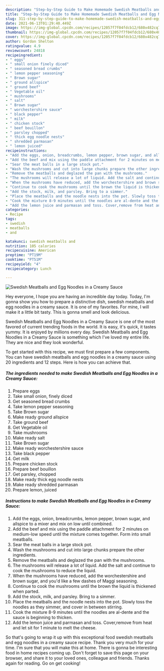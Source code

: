 ```yaml
---
description: "Step-by-Step Guide to Make Homemade Swedish Meatballs and Egg Noodles in a Creamy Sauce"
title: "Step-by-Step Guide to Make Homemade Swedish Meatballs and Egg Noodles in a Creamy Sauce"
slug: 311-step-by-step-guide-to-make-homemade-swedish-meatballs-and-egg-noodles-in-a-creamy-sauce
date: 2021-06-13T01:29:40.449Z
image: https://img-global.cpcdn.com/recipes/12057f7f04fdcb12/680x482cq70/swedish-meatballs-and-egg-noodles-in-a-creamy-sauce-recipe-main-photo.jpg
thumbnail: https://img-global.cpcdn.com/recipes/12057f7f04fdcb12/680x482cq70/swedish-meatballs-and-egg-noodles-in-a-creamy-sauce-recipe-main-photo.jpg
cover: https://img-global.cpcdn.com/recipes/12057f7f04fdcb12/680x482cq70/swedish-meatballs-and-egg-noodles-in-a-creamy-sauce-recipe-main-photo.jpg
author: Gordon Shelton
ratingvalue: 4.9
reviewcount: 24818
recipeingredient:
- " eggs"
- " small onion finely diced"
- " seasoned bread crumbs"
- " lemon pepper seasoning"
- " Brown sugar"
- " ground allspice"
- " ground beef"
- " Vegetable oil"
- " mushrooms"
- " salt"
- " Brown sugar"
- " worchestershire sauce"
- " black pepper"
- " milk"
- " chicken stock"
- " beef bouillon"
- " parsley chopped"
- " thick egg noodle nests"
- " shredded parmasan"
- " lemon juiced"
recipeinstructions:
- "Add the eggs, onion, breadcrumbs, lemon pepper, brown sugar, and allspice to a mixer and mix on low until combined."
- "Add the beef and mix using the paddle attachment for 2 minutes on medium-low speed until the mixture comes together. Form into small meatballs."
- "Sear the meat balls in a large stock pot."
- "Wash the mushrooms and cut into large chunks prepare the other ingredients."
- "Remove the meatballs and deglazed the pan with the mushrooms."
- "The mushrooms will release a lot of liquid. Add the salt and continue to cook the mushrooms to reduce the liquid."
- "When the mushrooms have reduced, add the worchestershire and brown sugar, and you&#39;d like a few dashes of Maggi seasoning."
- "Continue to cook the mushrooms until the brown the liquid is thickened when parted."
- "Add the stock, milk, and parsley. Bring to a simmer."
- "Place the meatballs and the noodle nests into the pot. Slowly toss the noodles as they simmer, and cover in between stirring."
- "Cook the mixture 8-9 minutes until the noodles are al-dente and the sauce is beginning to thicken."
- "Add the lemon juice and parmasan and toss. Cover,remove from heat and let sit for 1 minute to melt the cheese."
categories:
- Recipe
tags:
- swedish
- meatballs
- and

katakunci: swedish meatballs and 
nutrition: 105 calories
recipecuisine: American
preptime: "PT19M"
cooktime: "PT51M"
recipeyield: "4"
recipecategory: Lunch

---
```



![Swedish Meatballs and Egg Noodles in a Creamy Sauce](https://img-global.cpcdn.com/recipes/12057f7f04fdcb12/680x482cq70/swedish-meatballs-and-egg-noodles-in-a-creamy-sauce-recipe-main-photo.jpg)

Hey everyone, I hope you are having an incredible day today. Today, I'm gonna show you how to prepare a distinctive dish, swedish meatballs and egg noodles in a creamy sauce. It is one of my favorites. For mine, I will make it a little bit tasty. This is gonna smell and look delicious.

Swedish Meatballs and Egg Noodles in a Creamy Sauce is one of the most favored of current trending foods in the world. It is easy, it's quick, it tastes yummy. It is enjoyed by millions every day. Swedish Meatballs and Egg Noodles in a Creamy Sauce is something which I've loved my entire life. They are nice and they look wonderful.




To get started with this recipe, we must first prepare a few components. You can have swedish meatballs and egg noodles in a creamy sauce using 20 ingredients and 12 steps. Here is how you can achieve that.

<!--inarticleads1-->

##### The ingredients needed to make Swedish Meatballs and Egg Noodles in a Creamy Sauce:

1. Prepare  eggs
1. Take  small onion, finely diced
1. Get  seasoned bread crumbs
1. Take  lemon pepper seasoning
1. Take  Brown sugar
1. Make ready  ground allspice
1. Take  ground beef
1. Get  Vegetable oil
1. Take  mushrooms
1. Make ready  salt
1. Take  Brown sugar
1. Make ready  worchestershire sauce
1. Take  black pepper
1. Get  milk
1. Prepare  chicken stock
1. Prepare  beef bouillon
1. Get  parsley, chopped
1. Make ready  thick egg noodle nests
1. Make ready  shredded parmasan
1. Prepare  lemon, juiced




<!--inarticleads2-->

##### Instructions to make Swedish Meatballs and Egg Noodles in a Creamy Sauce:

1. Add the eggs, onion, breadcrumbs, lemon pepper, brown sugar, and allspice to a mixer and mix on low until combined.
1. Add the beef and mix using the paddle attachment for 2 minutes on medium-low speed until the mixture comes together. Form into small meatballs.
1. Sear the meat balls in a large stock pot.
1. Wash the mushrooms and cut into large chunks prepare the other ingredients.
1. Remove the meatballs and deglazed the pan with the mushrooms.
1. The mushrooms will release a lot of liquid. Add the salt and continue to cook the mushrooms to reduce the liquid.
1. When the mushrooms have reduced, add the worchestershire and brown sugar, and you&#39;d like a few dashes of Maggi seasoning.
1. Continue to cook the mushrooms until the brown the liquid is thickened when parted.
1. Add the stock, milk, and parsley. Bring to a simmer.
1. Place the meatballs and the noodle nests into the pot. Slowly toss the noodles as they simmer, and cover in between stirring.
1. Cook the mixture 8-9 minutes until the noodles are al-dente and the sauce is beginning to thicken.
1. Add the lemon juice and parmasan and toss. Cover,remove from heat and let sit for 1 minute to melt the cheese.




So that's going to wrap it up with this exceptional food swedish meatballs and egg noodles in a creamy sauce recipe. Thank you very much for your time. I'm sure that you will make this at home. There is gonna be interesting food in home recipes coming up. Don't forget to save this page on your browser, and share it to your loved ones, colleague and friends. Thanks again for reading. Go on get cooking!

